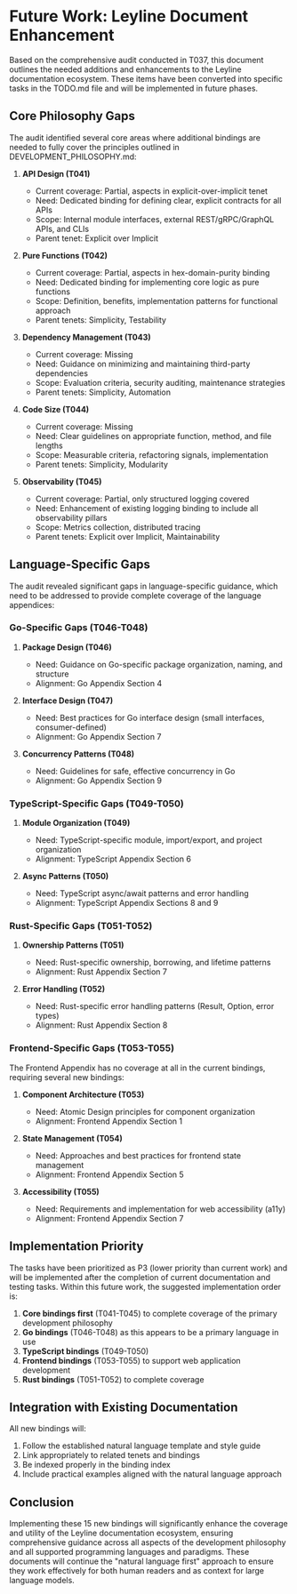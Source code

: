 # Future Work: Leyline Document Enhancement

Based on the comprehensive audit conducted in T037, this document outlines the needed additions and enhancements to the Leyline documentation ecosystem. These items have been converted into specific tasks in the TODO.md file and will be implemented in future phases.

## Core Philosophy Gaps

The audit identified several core areas where additional bindings are needed to fully cover the principles outlined in DEVELOPMENT_PHILOSOPHY.md:

1. **API Design (T041)**

   - Current coverage: Partial, aspects in explicit-over-implicit tenet
   - Need: Dedicated binding for defining clear, explicit contracts for all APIs
   - Scope: Internal module interfaces, external REST/gRPC/GraphQL APIs, and CLIs
   - Parent tenet: Explicit over Implicit

1. **Pure Functions (T042)**

   - Current coverage: Partial, aspects in hex-domain-purity binding
   - Need: Dedicated binding for implementing core logic as pure functions
   - Scope: Definition, benefits, implementation patterns for functional approach
   - Parent tenets: Simplicity, Testability

1. **Dependency Management (T043)**

   - Current coverage: Missing
   - Need: Guidance on minimizing and maintaining third-party dependencies
   - Scope: Evaluation criteria, security auditing, maintenance strategies
   - Parent tenets: Simplicity, Automation

1. **Code Size (T044)**

   - Current coverage: Missing
   - Need: Clear guidelines on appropriate function, method, and file lengths
   - Scope: Measurable criteria, refactoring signals, implementation
   - Parent tenets: Simplicity, Modularity

1. **Observability (T045)**

   - Current coverage: Partial, only structured logging covered
   - Need: Enhancement of existing logging binding to include all observability pillars
   - Scope: Metrics collection, distributed tracing
   - Parent tenets: Explicit over Implicit, Maintainability

## Language-Specific Gaps

The audit revealed significant gaps in language-specific guidance, which need to be addressed to provide complete coverage of the language appendices:

### Go-Specific Gaps (T046-T048)

1. **Package Design (T046)**

   - Need: Guidance on Go-specific package organization, naming, and structure
   - Alignment: Go Appendix Section 4

1. **Interface Design (T047)**

   - Need: Best practices for Go interface design (small interfaces, consumer-defined)
   - Alignment: Go Appendix Section 7

1. **Concurrency Patterns (T048)**

   - Need: Guidelines for safe, effective concurrency in Go
   - Alignment: Go Appendix Section 9

### TypeScript-Specific Gaps (T049-T050)

1. **Module Organization (T049)**

   - Need: TypeScript-specific module, import/export, and project organization
   - Alignment: TypeScript Appendix Section 6

1. **Async Patterns (T050)**

   - Need: TypeScript async/await patterns and error handling
   - Alignment: TypeScript Appendix Sections 8 and 9

### Rust-Specific Gaps (T051-T052)

1. **Ownership Patterns (T051)**

   - Need: Rust-specific ownership, borrowing, and lifetime patterns
   - Alignment: Rust Appendix Section 7

1. **Error Handling (T052)**

   - Need: Rust-specific error handling patterns (Result, Option, error types)
   - Alignment: Rust Appendix Section 8

### Frontend-Specific Gaps (T053-T055)

The Frontend Appendix has no coverage at all in the current bindings, requiring several new bindings:

1. **Component Architecture (T053)**

   - Need: Atomic Design principles for component organization
   - Alignment: Frontend Appendix Section 1

1. **State Management (T054)**

   - Need: Approaches and best practices for frontend state management
   - Alignment: Frontend Appendix Section 5

1. **Accessibility (T055)**

   - Need: Requirements and implementation for web accessibility (a11y)
   - Alignment: Frontend Appendix Section 7

## Implementation Priority

The tasks have been prioritized as P3 (lower priority than current work) and will be implemented after the completion of current documentation and testing tasks. Within this future work, the suggested implementation order is:

1. **Core bindings first** (T041-T045) to complete coverage of the primary development philosophy
1. **Go bindings** (T046-T048) as this appears to be a primary language in use
1. **TypeScript bindings** (T049-T050)
1. **Frontend bindings** (T053-T055) to support web application development
1. **Rust bindings** (T051-T052) to complete coverage

## Integration with Existing Documentation

All new bindings will:

1. Follow the established natural language template and style guide
1. Link appropriately to related tenets and bindings
1. Be indexed properly in the binding index
1. Include practical examples aligned with the natural language approach

## Conclusion

Implementing these 15 new bindings will significantly enhance the coverage and utility of the Leyline documentation ecosystem, ensuring comprehensive guidance across all aspects of the development philosophy and all supported programming languages and paradigms. These documents will continue the "natural language first" approach to ensure they work effectively for both human readers and as context for large language models.
